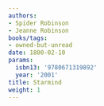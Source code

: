 ```yaml
---
authors:
- Spider Robinson
- Jeanne Robinson
books/tags:
- owned-but-unread
date: 1800-02-10
params:
  isbn13: '9780671319892'
  year: '2001'
title: Starmind
weight: 1
---
```



<!--more-->
